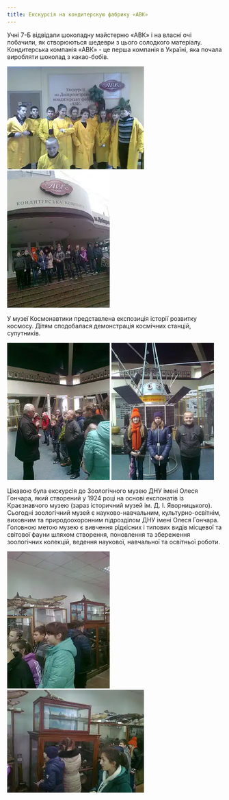 ```yaml
---
title: Екскурсія на кондитерскую фабрику «АВК»
---
```


Учні 7-Б відвідали шоколадну майстерню «АВК» і на власні очі побачили, як створюються шедеври з цього солодкого матеріалу. Кондитерська компанія «АВК» - це перша компанія в Україні, яка почала виробляти шоколад з какао-бобів.

![](1.webp)
![](2.webp)

У музеї Космонавтики представлена експозиція історії розвитку космосу. Дітям сподобалася демонстрація космічних станцій, супутників.

![](3.webp)
![](4.webp)

Цікавою була екскурсія до Зоологічного музею ДНУ імені Олеся Гончара, який створений у 1924 році на основі експонатів із Краєзнавчого музею (зараз історичний музей ім. Д. І. Яворницького). Сьогодні зоологічний музей є науково-навчальним, культурно-освітнім, виховним та природоохоронним підрозділом ДНУ імені Олеся Гончара. Головною метою музею є вивчення рідкісних і типових видів місцевої та світової фауни шляхом створення, поновлення та збереження зоологічних колекцій, ведення наукової, навчальної та освітньої роботи.

![](5.webp)
![](6.webp)
